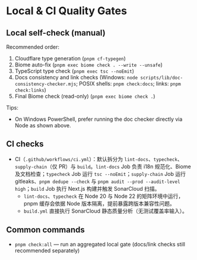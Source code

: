 # Local & CI Quality Gates

## Local self-check (manual)
Recommended order:
1. Cloudflare type generation (`pnpm cf-typegen`)
2. Biome auto-fix (`pnpm exec biome check . --write --unsafe`)
3. TypeScript type check (`pnpm exec tsc --noEmit`)
4. Docs consistency and link checks (Windows: `node scripts/lib/doc-consistency-checker.mjs`; POSIX shells: `pnpm check:docs`; links: `pnpm check:links`)
5. Final Biome check (read-only) (`pnpm exec biome check .`)

Tips:
- On Windows PowerShell, prefer running the doc checker directly via Node as shown above.

## CI checks
- CI（`.github/workflows/ci.yml`）：默认拆分为 `lint-docs`、`typecheck`、`supply-chain`（仅 PR）与 `build`。`lint-docs` Job 负责 i18n 规范化、Biome 及文档检查；`typecheck` Job 运行 `tsc --noEmit`；`supply-chain` Job 运行 gitleaks、`pnpm dedupe --check` 与 `pnpm audit --prod --audit-level high`；`build` Job 执行 Next.js 构建并触发 SonarCloud 扫描。
  - `lint-docs`、`typecheck` 在 Node 20 与 Node 22 的矩阵环境中运行，pnpm 缓存会依据 Node 版本隔离，提前暴露跨版本兼容性问题。
  - `build.yml` 直接执行 SonarCloud 静态质量分析（无测试覆盖率输入）。

## Common commands
- `pnpm check:all` — run an aggregated local gate (docs/link checks still recommended separately)
